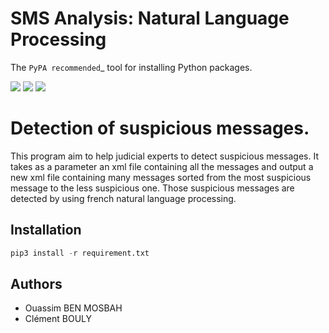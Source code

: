 SMS Analysis: Natural Language Processing
=========================================

The `PyPA recommended`_ tool for installing Python packages.

[![](https://img.shields.io/pypi/v/pip.svg)](https://pypi.python.org/pypi/pip) [![](https://img.shields.io/badge/pyhon-3.3%2C%203.4%2C%203.5%2C%203.6-blue.svg)](https://github.com/ouassimBenMosbah/sms_analysis) [![](https://img.shields.io/github/license/ouassimBenMosbah/sms_analysis.svg)](https://github.com/ouassimBenMosbah/sms_analysis/blob/master/LICENSE)

# Detection of suspicious messages.

This program aim to help judicial experts to detect suspicious messages. It takes as a parameter an xml file containing all the messages and output a new xml file containing many messages sorted from the most suspicious message to the less suspicious one. Those suspicious messages are detected by using french natural language processing.

## Installation

```python
pip3 install -r requirement.txt
```
## Authors

- Ouassim BEN MOSBAH
- Clément BOULY

